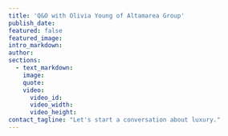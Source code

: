 ```yaml
---
title: 'Q&O with Olivia Young of Altamarea Group'
publish_date:
featured: false
featured_image:
intro_markdown:
author:
sections:
  - text_markdown:
    image:
    quote:
    video:
      video_id:
      video_width:
      video_height:
contact_tagline: "Let's start a conversation about luxury."
---
```

